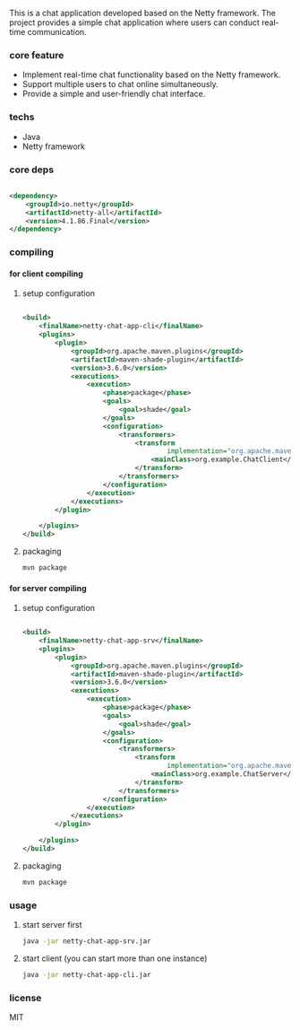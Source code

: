 This is a chat application developed based on the Netty framework. The project provides a simple chat application where
users can conduct real-time communication.

### core feature

- Implement real-time chat functionality based on the Netty framework.
- Support multiple users to chat online simultaneously.
- Provide a simple and user-friendly chat interface.

### techs

- Java
- Netty framework

### core deps

```xml

<dependency>
    <groupId>io.netty</groupId>
    <artifactId>netty-all</artifactId>
    <version>4.1.86.Final</version>
</dependency>
```

### compiling

#### for client compiling

1. setup configuration
   ```xml
   
   <build>
       <finalName>netty-chat-app-cli</finalName>
       <plugins>
           <plugin>
               <groupId>org.apache.maven.plugins</groupId>
               <artifactId>maven-shade-plugin</artifactId>
               <version>3.6.0</version>
               <executions>
                   <execution>
                       <phase>package</phase>
                       <goals>
                           <goal>shade</goal>
                       </goals>
                       <configuration>
                           <transformers>
                               <transform
                                       implementation="org.apache.maven.plugins.shade.resource.ManifestResourceTransformer">
                                   <mainClass>org.example.ChatClient</mainClass>
                               </transform>
                           </transformers>
                       </configuration>
                   </execution>
               </executions>
           </plugin>
   
       </plugins>
   </build>
   ```
2. packaging
   ```cmd
   mvn package
   ```

#### for server compiling

1. setup configuration
   ```xml
   
   <build>
       <finalName>netty-chat-app-srv</finalName>
       <plugins>
           <plugin>
               <groupId>org.apache.maven.plugins</groupId>
               <artifactId>maven-shade-plugin</artifactId>
               <version>3.6.0</version>
               <executions>
                   <execution>
                       <phase>package</phase>
                       <goals>
                           <goal>shade</goal>
                       </goals>
                       <configuration>
                           <transformers>
                               <transform
                                       implementation="org.apache.maven.plugins.shade.resource.ManifestResourceTransformer">
                                   <mainClass>org.example.ChatServer</mainClass>
                               </transform>
                           </transformers>
                       </configuration>
                   </execution>
               </executions>
           </plugin>
   
       </plugins>
   </build>
   ```
2. packaging
   ```bash
   mvn package
   ```

### usage

1. start server first

    ```bash
    java -jar netty-chat-app-srv.jar
    ```

2. start client (you can start more than one instance)

    ```bash
    java -jar netty-chat-app-cli.jar
    ```

### license

 MIT

